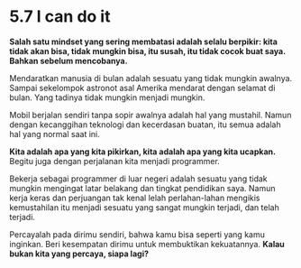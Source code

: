 # 5.7 I can do it

**Salah satu mindset yang sering membatasi adalah selalu berpikir: kita tidak akan bisa, tidak mungkin bisa, itu susah, itu tidak cocok buat saya. Bahkan sebelum mencobanya.**

Mendaratkan manusia di bulan adalah sesuatu yang tidak mungkin awalnya. Sampai sekelompok astronot asal Amerika mendarat dengan selamat di bulan. Yang tadinya tidak mungkin menjadi mungkin.

Mobil berjalan sendiri tanpa sopir awalnya adalah hal yang mustahil. Namun dengan kecanggihan teknologi dan kecerdasan buatan, itu semua adalah hal yang normal saat ini.

**Kita adalah apa yang kita pikirkan, kita adalah apa yang kita ucapkan.** Begitu juga dengan perjalanan kita menjadi programmer.

Bekerja sebagai programmer di luar negeri adalah sesuatu yang tidak mungkin mengingat latar belakang dan tingkat pendidikan saya. Namun kerja keras dan perjuangan tak kenal lelah perlahan-lahan mengikis kemustahilan itu menjadi sesuatu yang sangat mungkin terjadi, dan telah terjadi.

Percayalah pada dirimu sendiri, bahwa kamu bisa seperti yang kamu inginkan. Beri kesempatan dirimu untuk membuktikan kekuatannya. **Kalau bukan kita yang percaya, siapa lagi?**
